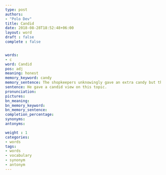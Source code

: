```yaml
---
type: post
authors:
- "Polo Dev"
title: Candid
date: 2018-08-28T18:52:48+06:00
layout: word
draft : false
complete : false


words:
- c
word: Candid
pos: adj
meaning: honest
memory_keyword: candy
memory_sentence: The shopkeepers unknowingly gave an extra candy but the child was honest enough to return it.
sentence: He gave a candid view on this topic.
pronunciation:
pictures:
bn_meaning:
bn_memory_keyword:
bn_memory_sentence:
completion_percentage:
synonyms:
antonyms:

weight : 1
categories:
- words
tags:
- words
- vocabulary
- synonym
- antonym
---
```

